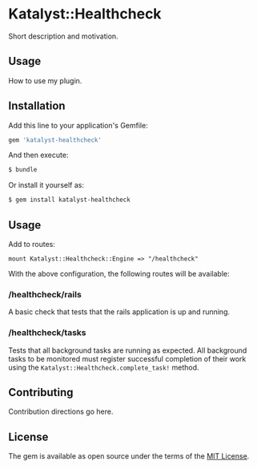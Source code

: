 # Katalyst::Healthcheck

Short description and motivation.

## Usage

How to use my plugin.

## Installation

Add this line to your application's Gemfile:

```ruby
gem 'katalyst-healthcheck'
```

And then execute:

```bash
$ bundle
```

Or install it yourself as:

```bash
$ gem install katalyst-healthcheck
```

## Usage

Add to routes:

```
mount Katalyst::Healthcheck::Engine => "/healthcheck"
```

With the above configuration, the following routes will be available:

### /healthcheck/rails

A basic check that tests that the rails application is up and running.

### /healthcheck/tasks

Tests that all background tasks are running as expected. All background tasks to be monitored must register successful
completion of their work using the `Katalyst::Healthcheck.complete_task!` method.

## Contributing

Contribution directions go here.

## License

The gem is available as open source under the terms of the [MIT License](https://opensource.org/licenses/MIT).
